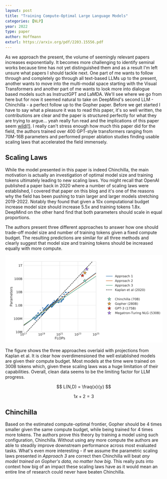 ```yaml
---
layout: post
title: "Training Compute-Optimal Large Language Models"
categories: [NLP]
year: 2022
type: paper
author: Hoffmann
exturl: https://arxiv.org/pdf/2203.15556.pdf
---
```

As we approach the present, the volume of seemingly relevant papers increases exponentially. It becomes more challenging to identify seminal works because time has not yet distinguished them and as a result I'm left unsure what papers I should tackle next. One part of me wants to follow through and completely go through all text-based LLMs up to the present, another wants to move into the multi-modal space starting with the Visual Transformers and another part of me wants to look more into dialogue based models such as InstructGPT and LaMDA. We'll see where we go from here but for now it seemed natural to take on DeepMind's second LLM - Chinchilla - a perfect follow up to the Gopher paper. Before we get started I have to say what a pleasure it was to read this paper, it's so well written, the contributions are clear and the paper is structured perfectly for what they are trying to argue... yeah really fun read and the implications of this paper seem [wild(!)](https://www.lesswrong.com/posts/6Fpvch8RR29qLEWNH/chinchilla-s-wild-implications). I really can't stress enough how much this paper did for the field, the authors trained over 400 GPT-style transformers ranging from 70M-16B parameters and performed proper ablation studies finding usable scaling laws that accelerated the field immensely. 

## Scaling Laws
While the model presented in this paper is indeed Chinchilla, the main motivation is actually an investigation of optimal model size and training tokens ultimately leading to new scaling laws. You might recall that OpenAI published a paper back in 2020 where a number of scaling laws were established, I covered that paper on this blog and it's one of the reasons why the field has been pushing to train larger and larger models stretching 2019-2022. Notably they found that given a 10x computational budget increase model size should increase 5.5x and training tokens 1.8x. DeepMind on the other hand find that both parameters should scale in equal proportions. 

The authors present three different approaches to answer how one should trade-off model size and number of training tokens given a fixed compute budget. The resulting predictions are similar for all three methods and clearly suggest that model size and training tokens should be increased equally with more compute.

![](/images/scalinglaws.png)

The figure shows the three approaches overlaid with projections from Kaplan et al. It is clear how overdimensioned the well established models are given their compute budget. Most models at the time were trained on 300B tokens which, given these scaling laws was a huge limitation of their capabilities. Overall, clean data seems to be the limiting factor for LLM progress. 

$$
L(N,D) = \fraq{x}{y}
$$

$$
1x + 2 = 3
$$

## Chinchilla
Based on the estimated compute-optimal frontier, Gopher should be 4 times smaller given the same compute budget, while being trained for 4 times more tokens. The authors prove this theory by training a model using such configuration, Chinchilla. Without using any more compute the authors are able to steadily improve downstream performance across most evaluated tasks. What's even more interesting - if we assume the parametric scaling laws presented in *Approach 3* are correct then Chinchilla will beat *any model trained on Gopher's data, no matter how big*. This really puts into context how big of an impact these scaling laws have as it would mean an entire line of research could never have beaten Chinchilla. 

